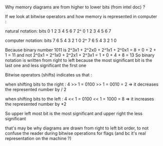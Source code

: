 Why memory diagrams are from higher to lower bits (from intel doc) ?

If we look at bitwise operators and how memory is represented in computer :

natural notation:
bits	0  1  2  3  4  5  6  7
2^	0  1  2  3  4  5  6  7

computer notation:
bits	7  6  5  4  3  2  1  0
2^	7  6  5  4  3  2  1  0

Because binary number 1011 is 2^3x1 + 2^2x0 + 2^1x1 + 2^0x1 = 8 + 0 + 2 + 1 = 11
and not 2^0x1 + 2^1x0 + 2^2x1 + 2^3x1 = 1 + 0 + 4 + 8 = 13
So binary notation is written from right to left because the most significant bit is the last one
and less significant the first one

Bitwise operators (shifts) indicates us that :

when shifting bits to the right :
4 >> 1 = 0100 >> 1 = 0010 = 2 => it decreases the represented number by / 2

when shifting bits to the left :
4 << 1 = 0100 << 1 = 1000 = 8 => it increases the represented number by *2

So upper left most bit is the most significant and upper right the less significant

that's may be why diagrams are drawn from right to left bit order, to not confuse the reader
during bitwise operations for flags (and bc it's real representation on the machine ?)